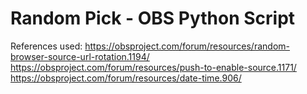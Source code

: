 # Random Pick - OBS Python Script

References used:
https://obsproject.com/forum/resources/random-browser-source-url-rotation.1194/
https://obsproject.com/forum/resources/push-to-enable-source.1171/
https://obsproject.com/forum/resources/date-time.906/
